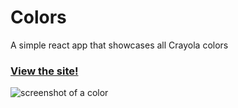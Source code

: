 # Colors
A simple react app that showcases all Crayola colors

### [View the site!](http://marchdoe.github.io/colors/)

![screenshot of a color](http://doug-march.com/assets/img/colors.png)
